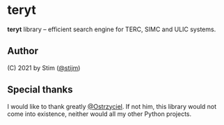 # teryt
**teryt** library – efficient search engine for TERC, SIMC and ULIC systems.

## Author
(C) 2021 by Stim ([@stijm](https://github.com/stijm))

## Special thanks
I would like to thank greatly [@Ostrzyciel](https://github.com/Ostrzyciel). If not him, this library would 
not come into existence, neither would all my other Python projects.
